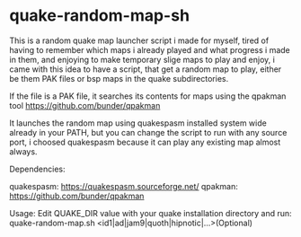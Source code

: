 # quake-random-map-sh

This is a random quake map launcher script i made for myself, tired of having to remember which maps i already played and what progress i made in them, and enjoying to make temporary slige maps to play and enjoy, i came with this idea to have a script, that get a random map to play, either be them PAK files or bsp maps in the quake subdirectories.

If the file is a PAK file, it searches its contents for maps using the qpakman tool https://github.com/bunder/qpakman

It launches the random map using quakespasm installed system wide already in your PATH, but you can change the script to run with any source port, i choosed quakespasm because it can play any existing map almost always.

Dependencies:

quakespasm: https://quakespasm.sourceforge.net/
qpakman: https://github.com/bunder/qpakman

Usage: Edit QUAKE_DIR value with your quake installation directory and run: quake-random-map.sh <id1|ad|jam9|quoth|hipnotic|...>(Optional)